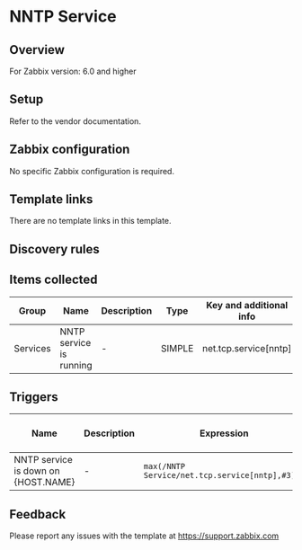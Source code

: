 
# NNTP Service

## Overview

For Zabbix version: 6.0 and higher  

## Setup

Refer to the vendor documentation.

## Zabbix configuration

No specific Zabbix configuration is required.


## Template links

There are no template links in this template.

## Discovery rules


## Items collected

|Group|Name|Description|Type|Key and additional info|
|-----|----|-----------|----|---------------------|
|Services |NNTP service is running |<p>-</p> |SIMPLE |net.tcp.service[nntp] |

## Triggers

|Name|Description|Expression|Severity|Dependencies and additional info|
|----|-----------|----|----|----|
|NNTP service is down on {HOST.NAME} |<p>-</p> |`max(/NNTP Service/net.tcp.service[nntp],#3)=0` |AVERAGE | |

## Feedback

Please report any issues with the template at https://support.zabbix.com

